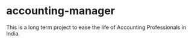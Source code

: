 # accounting-manager
This is a long term project to ease the life of Accounting Professionals in India.
